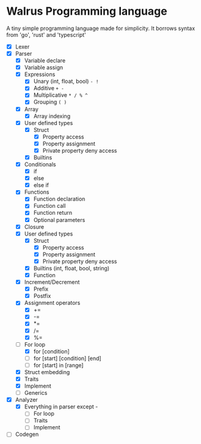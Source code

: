 # Walrus Programming language
A tiny simple programming language made for simplicity. It borrows syntax from 'go', 'rust' and 'typescript'

- [x] Lexer
- [x] Parser
    - [x] Variable declare
    - [x] Variable assign
    - [x] Expressions
        - [x] Unary (int, float, bool) `- !`
        - [x] Additive `+ -`
        - [x] Multiplicative `* / % ^`
        - [x] Grouping `( )`
    - [x] Array
        - [x] Array indexing
    - [x] User defined types
        - [x] Struct
            - [x] Property access
            - [x] Property assignment
            - [x] Private property deny access
        - [x] Builtins
    - [x] Conditionals
        - [x] if
        - [x] else
        - [x] else if
    - [x] Functions
        - [x] Function declaration
        - [x] Function call
        - [x] Function return
        - [x] Optional parameters
    - [x] Closure
    - [x] User defined types
        - [x] Struct
            - [x] Property access
            - [x] Property assignment
            - [x] Private property deny access
        - [x] Builtins (int, float, bool, string)
        - [x] Function
    - [x] Increment/Decrement
        - [x] Prefix
        - [x] Postfix
    - [x] Assignment operators
        - [x] +=
        - [x] -=
        - [x] *=
        - [x] /=
        - [x] %=
    - [ ] For loop
        - [x] for [condition]
        - [ ] for [start] [condition] [end]
        - [ ] for [start] in [range] 
    - [x] Struct embedding
    - [x] Traits
    - [x] Implement
    - [ ] Generics
- [x] Analyzer
    - [x] Everything in parser except - 
        - [ ] For loop
        - [ ] Traits
        - [ ] Implement
- [ ] Codegen